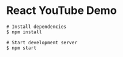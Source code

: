 # React YouTube Demo


```
# Install dependencies
$ npm install

# Start development server
$ npm start
```

